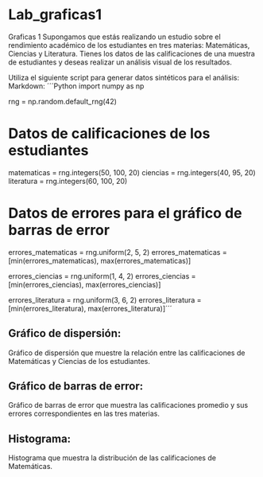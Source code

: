# Lab_graficas1
Graficas 1
Supongamos que estás realizando un estudio sobre el rendimiento académico de los estudiantes en tres materias: Matemáticas, Ciencias y Literatura. Tienes los datos de las calificaciones de una muestra de estudiantes y deseas realizar un análisis visual de los resultados.

Utiliza el siguiente script para generar datos sintéticos para el análisis:
Markdown:
´´´Python
import numpy as np

rng = np.random.default_rng(42)

# Datos de calificaciones de los estudiantes
matematicas = rng.integers(50, 100, 20)
ciencias = rng.integers(40, 95, 20)
literatura = rng.integers(60, 100, 20)

# Datos de errores para el gráfico de barras de error
errores_matematicas = rng.uniform(2, 5, 2)
errores_matematicas = [min(errores_matematicas), max(errores_matematicas)]

errores_ciencias = rng.uniform(1, 4, 2)
errores_ciencias = [min(errores_ciencias), max(errores_ciencias)]

errores_literatura = rng.uniform(3, 6, 2)
errores_literatura = [min(errores_literatura), max(errores_literatura)]´´´


## Gráfico de dispersión:

Gráfico de dispersión que muestre la relación entre las calificaciones de Matemáticas y Ciencias de los estudiantes.

## Gráfico de barras de error:

Gráfico de barras de error que muestra las calificaciones promedio y sus errores correspondientes en las tres materias.

## Histograma:

Histograma que muestra la distribución de las calificaciones de Matemáticas.





